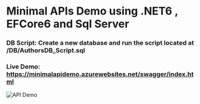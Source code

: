 # Minimal APIs Demo using .NET6 , EFCore6 and Sql Server

### DB Script: Create a new database and run the script located at /DB/AuthorsDB_Script.sql
### Live Demo: https://minimalapidemo.azurewebsites.net/swagger/index.html
![API Demo](https://github.com/csehammad/MinimalAPIDemo/blob/main/Img/Minimal%20API%20in%20DotNET6.png?raw=true)
